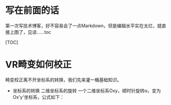 # 写在前面的话
第一次写技术博客，好不容易会了一点Markdown，但是编辑水平实在太烂，就直接上图了，见谅……toc

[TOC]

# VR畸变如何校正
畸变校正离不开坐标系的转换，我们先来灌一桶基础知识。

- 坐标系的转换   二维坐标系的旋转
一个二维坐标系Oxy，顺时针旋转α，变为Ox'y'坐标系，公式如下：
